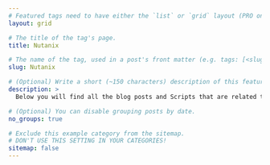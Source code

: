 ```yaml
---
# Featured tags need to have either the `list` or `grid` layout (PRO only).
layout: grid

# The title of the tag's page.
title: Nutanix

# The name of the tag, used in a post's front matter (e.g. tags: [<slug>]).
slug: Nutanix

# (Optional) Write a short (~150 characters) description of this featured tag.
description: >
  Below you will find all the blog posts and Scripts that are related to Nutanix

# (Optional) You can disable grouping posts by date.
no_groups: true

# Exclude this example category from the sitemap.
# DON'T USE THIS SETTING IN YOUR CATEGORIES!
sitemap: false
---
```

